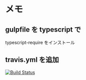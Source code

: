 
# メモ
## gulpfile を typescript で

typescript-require をインストール


## travis.yml を追加

[![Build Status](https://travis-ci.org/udondokodoon/chi-roru.svg?branch=master)](https://travis-ci.org/udondokodoon/chi-roru)
